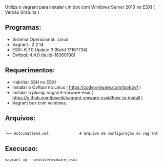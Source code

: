 Utiliza o vagrant para instalar um box com Windows Server 2019 no ESXI ( Versão Gratuita )

 Programas:
--------
- Sistema Operacional : Linux
- Vagrant : 2.2.14
- ESXI: 6.7.0 Update 3 (Build 17167734)
- Ovftool: 4.4.0 (build-16360108)

 Requerimentos:
--------
- Habilitar SSH no ESXI
- Instalar o Ovftool no Linux ( https://code.vmware.com/tool/ovf )
- Instalar o pluing: vagrant-vmware-esxi ( https://github.com/josenk/vagrant-vmware-esxi#how-to-install )
- Vagrant box com windows: 

 Arquivos:
--------

    .
    └── Autounattend.xml              # arquivo de configuração do vagrant
     
 Execucao:
--------

    vagrant up --provider=vmware_esxi


